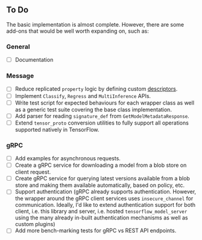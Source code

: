 ## To Do

The basic implementation is almost complete. However, there are some add-ons that would be well worth expanding on, such as:

### General

- [ ] Documentation

### Message

- [ ] Reduce replicated `property` logic by defining custom [descriptors](https://docs.python.org/3/howto/descriptor.html).
- [ ] Implement `Classify`,  `Regress` and `MultiInference` APIs.
- [ ] Write test script for expected behaviours for each wrapper class as well as a generic test suite covering the base class implementation.
- [ ] Add parser for reading `signature_def` from  `GetModelMetadataResponse`.
- [ ] Extend `tensor_proto` conversion utilities to fully support all operations supported natively in TensorFlow.

### gRPC

- [ ] Add examples for asynchronous requests.
- [ ] Create a gRPC service for downloading a model from a blob store on client request. 
- [ ] Create  gRPC service for querying latest versions available from a blob store and making them available automatically, based on policy, etc.
- [ ] Support authentication (gRPC already supports authentication. However, the wrapper around the gRPC client services uses `insecure_channel` for communication. Ideally, I'd like to extend authentication support for  both client, i.e. this library and server, i.e. hosted  `tensorflow_model_server` using the many already in-built authentication mechanisms as well as custom plugins)
- [ ] Add more bench-marking tests for gRPC vs REST API endpoints.
